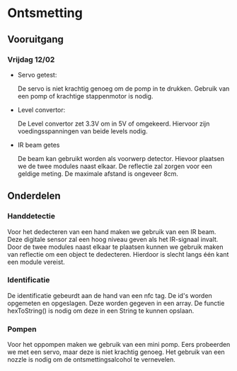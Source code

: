 # Ontsmetting

## Vooruitgang

### Vrijdag 12/02

- Servo getest:

  De servo is niet krachtig genoeg om de pomp in te drukken.
  Gebruik van een pomp of krachtige stappenmotor is nodig.

- Level convertor:

  De Level convertor zet 3.3V om in 5V of omgekeerd. Hiervoor zijn voedingsspanningen van beide levels nodig.

- IR beam getes

  De beam kan gebruikt worden als voorwerp detector. Hievoor plaatsen we de twee modules naast elkaar. De reflectie zal zorgen voor een geldige meting. De maximale afstand is ongeveer 8cm.

## Onderdelen

### Handdetectie

Voor het dedecteren van een hand maken we gebruik van een IR beam. Deze digitale sensor zal een hoog niveau geven als het IR-signaal invalt. Door de twee modules naast elkaar te plaatsen kunnen we gebruik maken van reflectie om een object te dedecteren. Hierdoor is slecht langs één kant een module vereist.

### Identificatie

De identificatie gebeurdt aan de hand van een nfc tag. De id's worden opgemeten en opgeslagen. Deze worden gegeven in een array. De functie hexToString() is nodig om deze in een String te kunnen opslaan.

### Pompen

Voor het oppompen maken we gebruik van een mini pomp. Eers probeerden we met een servo, maar deze is niet krachtig genoeg. Het gebruik van een nozzle is nodig om de ontsmettingsalcohol te vernevelen.

